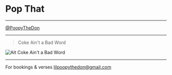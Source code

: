 # Pop That
***
[@PoopyTheDon](https://twitter.com/poopythedon)
***
> Coke Ain't a Bad Word

![Alt Coke Ain't a Bad Word](http://edge-img.datpiff.com/mc7dedc6/Lil_Poopy_Coke_Aint_A_Bad_Word-back-large.jpg)

***
For bookings & verses <lilpoopythedon@gmail.com>